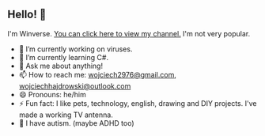 ## Hello! 👋

I'm Winverse. <a href="https://www.youtube.com/@Winverse_Official">You can click here to view my channel.</a> I'm not very popular.
- 🔭 I’m currently working on viruses.
- 🌱 I’m currently learning C#.
- 💬 Ask me about anything!
- 📫 How to reach me:  <a href="mailto:wojciech2976@gmail.com">wojciech2976@gmail.com</a>, <a href="mailto:wojciechhajdrowski@outlook.com">wojciechhajdrowski@outlook.com</a>
- 😄 Pronouns: he/him
- ⚡ Fun fact: I like pets, technology, english, drawing and DIY projects. I've made a working TV antenna.
- 🧠 I have autism. (maybe ADHD too)
